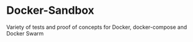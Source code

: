 # Docker-Sandbox

Variety of tests and proof of concepts for Docker, docker-compose and Docker Swarm


